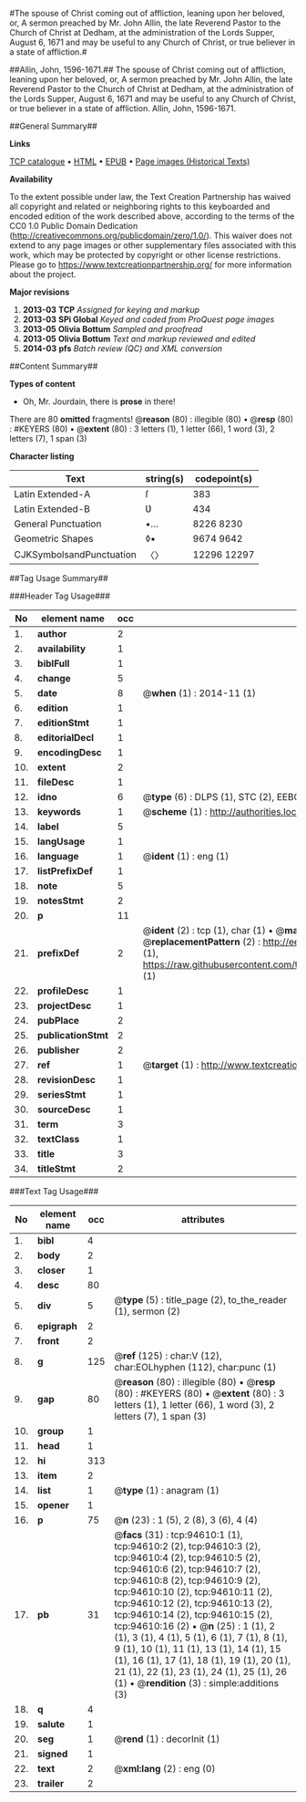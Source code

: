 #The spouse of Christ coming out of affliction, leaning upon her beloved, or, A sermon preached by Mr. John Allin, the late Reverend Pastor to the Church of Christ at Dedham, at the administration of the Lords Supper, August 6, 1671 and may be useful to any Church of Christ, or true believer in a state of affliction.#

##Allin, John, 1596-1671.##
The spouse of Christ coming out of affliction, leaning upon her beloved, or, A sermon preached by Mr. John Allin, the late Reverend Pastor to the Church of Christ at Dedham, at the administration of the Lords Supper, August 6, 1671 and may be useful to any Church of Christ, or true believer in a state of affliction.
Allin, John, 1596-1671.

##General Summary##

**Links**

[TCP catalogue](http://www.ota.ox.ac.uk/tcp/)  • 
[HTML](http://tei.it.ox.ac.uk/tcp/Texts-HTML/free/A23/A23642.html)  • 
[EPUB](http://tei.it.ox.ac.uk/tcp/Texts-EPUB/free/A23/A23642.epub) • 
[Page images (Historical Texts)](https://historicaltexts.jisc.ac.uk/eebo-12854989e)

**Availability**

To the extent possible under law, the Text Creation Partnership has waived all copyright and related or neighboring rights to this keyboarded and encoded edition of the work described above, according to the terms of the CC0 1.0 Public Domain Dedication (http://creativecommons.org/publicdomain/zero/1.0/). This waiver does not extend to any page images or other supplementary files associated with this work, which may be protected by copyright or other license restrictions. Please go to https://www.textcreationpartnership.org/ for more information about the project.

**Major revisions**

1. __2013-03__ __TCP__ *Assigned for keying and markup*
1. __2013-03__ __SPi Global__ *Keyed and coded from ProQuest page images*
1. __2013-05__ __Olivia Bottum__ *Sampled and proofread*
1. __2013-05__ __Olivia Bottum__ *Text and markup reviewed and edited*
1. __2014-03__ __pfs__ *Batch review (QC) and XML conversion*

##Content Summary##

**Types of content**

  * Oh, Mr. Jourdain, there is **prose** in there!

There are 80 **omitted** fragments! 
 @__reason__ (80) : illegible (80)  •  @__resp__ (80) : #KEYERS (80)  •  @__extent__ (80) : 3 letters (1), 1 letter (66), 1 word (3), 2 letters (7), 1 span (3)

**Character listing**


|Text|string(s)|codepoint(s)|
|---|---|---|
|Latin Extended-A|ſ|383|
|Latin Extended-B|Ʋ|434|
|General Punctuation|•…|8226 8230|
|Geometric Shapes|◊▪|9674 9642|
|CJKSymbolsandPunctuation|〈〉|12296 12297|

##Tag Usage Summary##

###Header Tag Usage###

|No|element name|occ|attributes|
|---|---|---|---|
|1.|__author__|2||
|2.|__availability__|1||
|3.|__biblFull__|1||
|4.|__change__|5||
|5.|__date__|8| @__when__ (1) : 2014-11 (1)|
|6.|__edition__|1||
|7.|__editionStmt__|1||
|8.|__editorialDecl__|1||
|9.|__encodingDesc__|1||
|10.|__extent__|2||
|11.|__fileDesc__|1||
|12.|__idno__|6| @__type__ (6) : DLPS (1), STC (2), EEBO-CITATION (1), OCLC (1), VID (1)|
|13.|__keywords__|1| @__scheme__ (1) : http://authorities.loc.gov/ (1)|
|14.|__label__|5||
|15.|__langUsage__|1||
|16.|__language__|1| @__ident__ (1) : eng (1)|
|17.|__listPrefixDef__|1||
|18.|__note__|5||
|19.|__notesStmt__|2||
|20.|__p__|11||
|21.|__prefixDef__|2| @__ident__ (2) : tcp (1), char (1)  •  @__matchPattern__ (2) : ([0-9\-]+):([0-9IVX]+) (1), (.+) (1)  •  @__replacementPattern__ (2) : http://eebo.chadwyck.com/downloadtiff?vid=$1&page=$2 (1), https://raw.githubusercontent.com/textcreationpartnership/Texts/master/tcpchars.xml#$1 (1)|
|22.|__profileDesc__|1||
|23.|__projectDesc__|1||
|24.|__pubPlace__|2||
|25.|__publicationStmt__|2||
|26.|__publisher__|2||
|27.|__ref__|1| @__target__ (1) : http://www.textcreationpartnership.org/docs/. (1)|
|28.|__revisionDesc__|1||
|29.|__seriesStmt__|1||
|30.|__sourceDesc__|1||
|31.|__term__|3||
|32.|__textClass__|1||
|33.|__title__|3||
|34.|__titleStmt__|2||


###Text Tag Usage###

|No|element name|occ|attributes|
|---|---|---|---|
|1.|__bibl__|4||
|2.|__body__|2||
|3.|__closer__|1||
|4.|__desc__|80||
|5.|__div__|5| @__type__ (5) : title_page (2), to_the_reader (1), sermon (2)|
|6.|__epigraph__|2||
|7.|__front__|2||
|8.|__g__|125| @__ref__ (125) : char:V (12), char:EOLhyphen (112), char:punc (1)|
|9.|__gap__|80| @__reason__ (80) : illegible (80)  •  @__resp__ (80) : #KEYERS (80)  •  @__extent__ (80) : 3 letters (1), 1 letter (66), 1 word (3), 2 letters (7), 1 span (3)|
|10.|__group__|1||
|11.|__head__|1||
|12.|__hi__|313||
|13.|__item__|2||
|14.|__list__|1| @__type__ (1) : anagram (1)|
|15.|__opener__|1||
|16.|__p__|75| @__n__ (23) : 1 (5), 2 (8), 3 (6), 4 (4)|
|17.|__pb__|31| @__facs__ (31) : tcp:94610:1 (1), tcp:94610:2 (2), tcp:94610:3 (2), tcp:94610:4 (2), tcp:94610:5 (2), tcp:94610:6 (2), tcp:94610:7 (2), tcp:94610:8 (2), tcp:94610:9 (2), tcp:94610:10 (2), tcp:94610:11 (2), tcp:94610:12 (2), tcp:94610:13 (2), tcp:94610:14 (2), tcp:94610:15 (2), tcp:94610:16 (2)  •  @__n__ (25) : 1 (1), 2 (1), 3 (1), 4 (1), 5 (1), 6 (1), 7 (1), 8 (1), 9 (1), 10 (1), 11 (1), 13 (1), 14 (1), 15 (1), 16 (1), 17 (1), 18 (1), 19 (1), 20 (1), 21 (1), 22 (1), 23 (1), 24 (1), 25 (1), 26 (1)  •  @__rendition__ (3) : simple:additions (3)|
|18.|__q__|4||
|19.|__salute__|1||
|20.|__seg__|1| @__rend__ (1) : decorInit (1)|
|21.|__signed__|1||
|22.|__text__|2| @__xml:lang__ (2) : eng (0)|
|23.|__trailer__|2||
